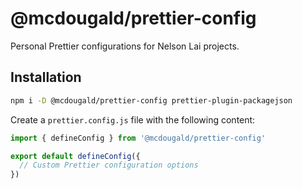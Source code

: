 # @mcdougald/prettier-config

Personal Prettier configurations for Nelson Lai projects.

## Installation

```bash
npm i -D @mcdougald/prettier-config prettier-plugin-packagejson
```

Create a `prettier.config.js` file with the following content:

```js
import { defineConfig } from '@mcdougald/prettier-config'

export default defineConfig({
  // Custom Prettier configuration options
})
```
